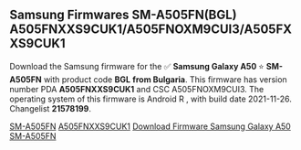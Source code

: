 <h2>Samsung Firmwares SM-A505FN(BGL) A505FNXXS9CUK1/A505FNOXM9CUI3/A505FXXS9CUK1</h2>
Download the Samsung firmware for the ✅ <strong>Samsung Galaxy A50 </strong> ⭐ <strong>SM-A505FN</strong> with product code <strong>BGL</strong> <strong> from Bulgaria</strong>. This firmware has version number PDA <strong>A505FNXXS9CUK1</strong> and CSC A505FNOXM9CUI3. The operating system of this firmware is Android R , with build date 2021-11-26. Changelist <strong>21578199</strong>.


[SM-A505FN](https://samfirm.shop/samsung/model/SM-A505FN)
[A505FNXXS9CUK1](https://samfirm.shop/samsung/pda/A505FNXXS9CUK1)
[Download Firmware Samsung Galaxy A50 SM-A505FN](https://samfirm.shop/samsung/firmware/478119)
